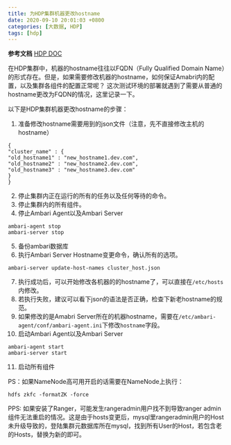 ```yaml
---
title: 为HDP集群机器更改hostname
date: 2020-09-10 20:01:03 +0800
categories: [大数据, HDP]
tags: [hdp]
---
```


__参考文档__ [HDP DOC](https://docs.cloudera.com/HDPDocuments/Ambari-2.6.2.0/bk_ambari-administration/content/ch_changing_host_names.html)

在HDP集群中，机器的hostname往往以FQDN（Fully Qualified Domain Name）的形式存在。但是，如果需要修改机器的hostname，如何保证Amabri内的配置，以及集群各组件的配置正常呢？
这次测试环境的部署就遇到了需要从普通的hostname更改为FQDN的情况，这里记录一下。

以下是HDP集群机器更改hostname的步骤：
1. 准备修改hostname需要用到的json文件（注意，先不直接修改主机的hostname）
```
{
"cluster_name" : {
"old_hostname1" : "new_hostname1.dev.com",
"old_hostname2" : "new_hostname2.dev.com",
"old_hostname3" : "new_hostname3.dev.com"
}
}
```
2. 停止集群内正在运行的所有的任务以及任何等待的命令。
3. 停止集群内的所有组件。
4. 停止Ambari Agent以及Ambari Server
```
ambari-agent stop
ambari-server stop
```
5. 备份ambari数据库
6. 执行Ambari Server Hostname变更命令，确认所有的选项。
```
ambari-server update-host-names cluster_host.json
```
7. 执行成功后，可以开始修改各机器的的hostname了，可以直接在`/etc/hosts`内修改。
8. 若执行失败，建议可以看下json的语法是否正确，检查下新老hostname的规范。
9. 如果修改的是Amabri Server所在的机器hostname，需要在`/etc/ambari-agent/conf/ambari-agent.ini`下修改`hostname`字段。
10. 启动Ambari Agent以及Ambari Server
```
ambari-agent start
ambari-server start
```
11. 启动所有组件

PS：如果NameNode高可用开启的话需要在NameNode上执行：
```
hdfs zkfc -formatZK -force
```

PPS: 如果安装了Ranger，可能发生rangeradmin用户找不到导致ranger admin组件无法重启的情况。这是由于hosts变更后，mysql里rangeradmin用户的Host未升级导致的，登陆集群元数据库所在mysql，找到所有User的Host，若包含老的Hosts，替换为新的即可。